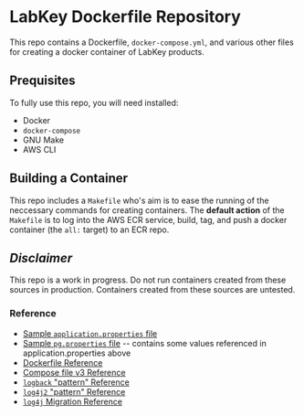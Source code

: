 # LabKey Dockerfile Repository

This repo contains a Dockerfile, `docker-compose.yml`, and various other files for creating a docker container of LabKey products.

## Prequisites

To fully use this repo, you will need installed:

- Docker
- `docker-compose`
- GNU Make
- AWS CLI

## Building a Container

This repo includes a `Makefile` who's aim is to ease the running of the neccessary commands for creating containers.
The **default action** of the `Makefile` is to log into the AWS ECR service, build, tag, and push a docker container (the `all:` target) to an ECR repo.

## **_Disclaimer_**

This repo is a work in progress. Do not run containers created from these sources in production. Containers created from these sources are untested.

### Reference

- [Sample `application.properties` file](https://github.com/LabKey/server/blob/develop/server/configs/application.properties)
- [Sample `pg.properties` file](https://github.com/LabKey/server/blob/develop/server/configs/application.properties) -- contains some values referenced in application.properties above
- [Dockerfile Reference](https://docs.docker.com/engine/reference/builder/)
- [Compose file v3 Reference](https://docs.docker.com/compose/compose-file/compose-file-v3/)
- [`logback` "pattern" Reference](http://logback.qos.ch/manual/layouts.html#conversionWord)
- [`log4j2` "pattern" Reference](https://logging.apache.org/log4j/log4j-2.0/manual/layouts.html)
- [`log4j` Migration Reference](https://logging.apache.org/log4j/2.x/manual/migration.html)
